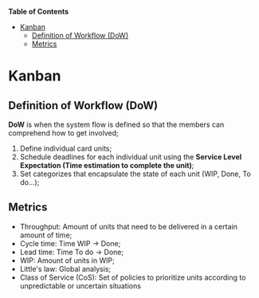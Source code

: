 **Table of Contents**

- [Kanban](#kanban)
  - [Definition of Workflow (DoW)](#definition-of-workflow-dow)
  - [Metrics](#metrics)


# Kanban

## Definition of Workflow (DoW)

**DoW** is when the system flow is defined so that the members can comprehend how to get involved;

1. Define individual card units;
2. Schedule deadlines for each individual unit using the **Service Level Expectation (Time estimation to complete the unit)**;
3. Set categorizes that encapsulate the state of each unit (WIP, Done, To do...);

## Metrics

- Throughput: Amount of units that need to be delivered in a certain amount of time;
- Cycle time: Time WIP $\rightarrow$ Done;
- Lead time: Time To do $\rightarrow$ Done;
- WIP: Amount of units in WIP;
- Little's law: Global analysis;
- Class of Service (CoS): Set of policies to prioritize units according to unpredictable or uncertain situations